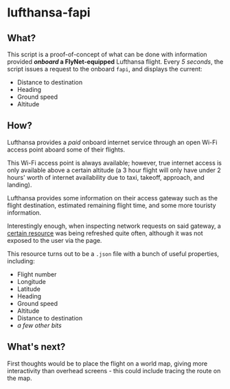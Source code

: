# lufthansa-fapi

## What?
This script is a proof-of-concept of what can be done with information provided **_onboard_ a FlyNet-equipped** Lufthansa flight.
Every _5 seconds_, the script issues a request to the onboard `fapi`, and displays the current:
- Distance to destination
- Heading
- Ground speed
- Altitude

## How?
Lufthansa provides a _paid_ onboard internet service through an open Wi-Fi access point aboard some of their flights.

This Wi-Fi access point is always available; however, true internet access is only available above a certain altitude (a 3 hour flight will only have under 2 hours' worth of internet availability due to taxi, takeoff, approach, and landing).

Lufthansa provides some information on their access gateway such as the flight destination, estimated remaining flight time, and some more touristy information.

Interestingly enough, when inspecting network requests on said gateway, a [certain resource](http://ww2.lufthansa-flynet.com/fapi/flightData) was being refreshed quite often, although it was not exposed to the user via the page.

This resource turns out to be a `.json` file with a bunch of useful properties, including:
- Flight number
- Longitude
- Latitude
- Heading
- Ground speed
- Altitude
- Distance to destination
- _a few other bits_

## What's next?
First thoughts would be to place the flight on a world map, giving more interactivity than overhead screens - this could include tracing the route on the map.


